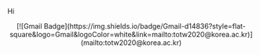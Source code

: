 Hi
<div align = "center">
[![Gmail Badge](https://img.shields.io/badge/Gmail-d14836?style=flat-square&logo=Gmail&logoColor=white&link=mailto:totw2020@korea.ac.kr)](mailto:totw2020@korea.ac.kr)
</div>
